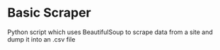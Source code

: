 # Basic Scraper
Python script which uses BeautifulSoup to scrape data from a site and dump it into an .csv file
